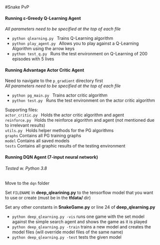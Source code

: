 #Snake PvP




#### Running ε-Greedy Q-Learning Agent

*All parameters need to be specified at the top of each file*

+ `python qlearning.py ` Trains Q-Learning algorithm 
+ `python play_agent.py ` Allows you to play against a Q-Learning Algorithm using the arrow keys
+ `python test_q.py ` Runs the test environment on Q-Learning of 200 episodes with 5 lives

#### Running Advantage Actor Critic Agent

Need to navigate to the `p_gradient` directory first<br/>
*All parameters need to be specified at the top of each file*

+ `python pg_main.py ` Trains actor critic algorithm
+ `python test.py ` Runs the test environment on the actor critic algorithm<br/>

Supporting files:<br/>
`actor_critic.py ` Holds the actor critic algorithm and agent<br/>
`reinforce.py ` Holds the reinforce algorithm and agent (not mentioned due to irrelevant results)<br/>
`utils.py ` Holds helper methods for the PG algorithms<br/>
`graphs` Contains all PG training graphs<br/>
`model` Contains all saved models <br/>
`tests` Contains all graphic results of the testing environment<br/>



#### Running DQN Agent (7-input neural network)
###### Tested w. Python 3.8


Move to the `dqn` folder

Set `FILENAME` in **deep_qlearining.py** to the tensorflow model that you want to use or create (must be in the **tfdata/** dir)


Set any other constants in **SnakeGame.py** or line 24 of **deep_qlearning.py**


+ `python deep_qlearning.py -vis` runs one game with the set model against the simple search agent and shows the game as it is played
+ `python deep_qlearning.py -train` trains a new model and creates the model files (will override model files of the same name)
+ `python deep_qlearning.py -test` tests the given model
